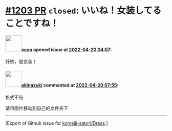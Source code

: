 # [\#1203 PR](https://github.com/komeiji-satori/Dress/pull/1203) `closed`: いいね！女装してることですね！

#### <img src="https://avatars.githubusercontent.com/u/53596976?u=75c48dbfea391cb8a63bb4694925181aa9e3b9d6&v=4" width="50">[vcup](https://github.com/vcup) opened issue at [2022-04-20 04:57](https://github.com/komeiji-satori/Dress/pull/1203):

好欸，是女装！

#### <img src="https://avatars.githubusercontent.com/u/43605695?u=28744b8d5b4760b4dd456ee25b64ba798d97eef2&v=4" width="50">[akinazuki](https://github.com/akinazuki) commented at [2022-04-20 07:55](https://github.com/komeiji-satori/Dress/pull/1203#issuecomment-1103583896):

格式不符

请将图片移动到自己的文件夹下


-------------------------------------------------------------------------------



[Export of Github issue for [komeiji-satori/Dress](https://github.com/komeiji-satori/Dress).]
